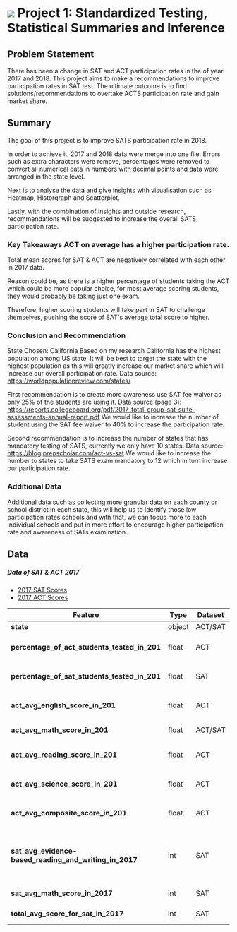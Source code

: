 # ![](https://ga-dash.s3.amazonaws.com/production/assets/logo-9f88ae6c9c3871690e33280fcf557f33.png) Project 1: Standardized Testing, Statistical Summaries and Inference

## Problem Statement
There has been a change in SAT and ACT participation rates in the of year 2017 and 2018. This project aims to make a recommendations to improve participation rates in SAT test. The ultimate outcome is to find solutions/recommendations to overtake ACTS participation rate and gain market share.


## Summary
The goal of this project is to improve SATS participation rate in 2018.

In order to achieve it, 2017 and 2018 data were merge into one file. Errors such as extra characters were remove, percentages were removed to convert all numerical data in numbers with decimal points and data were arranged in the state level.

Next is to analyse the data and give insights with visualisation such as Heatmap, Historgraph and Scatterplot.

Lastly, with the combination of insights and outside research, recommendations will be suggested to increase the overall SATS participation rate.

### Key Takeaways ACT on average has a higher participation rate.
Total mean scores for SAT & ACT are negatively correlated with each other in 2017 data.

Reason could be, as there is a higher percentage of students taking the ACT which could be more popular choice, for most average scoring students, they would probably be taking just one exam.

Therefore, higher scoring students will take part in SAT to challenge themselves, pushing the score of SAT's average total score to higher.


### Conclusion and Recommendation
State Chosen: California
Based on my research California has the highest population among US state. It will be best to target the state with the highest population as this will greatly increase our market share which will increase our overall participation rate.
Data source: https://worldpopulationreview.com/states/

First recommendation is to create more awareness use SAT fee waiver as only 25% of the students are using it.
Data source (page 3): https://reports.collegeboard.org/pdf/2017-total-group-sat-suite-assessments-annual-report.pdf
We would like to increase the number of student using the SAT fee waiver to 40% to increase the participation rate.

Second recommendation is to increase the number of states that has mandatory testing of SATS, currently we only have 10 states.
Data source: https://blog.prepscholar.com/act-vs-sat
We would like to increase the number to states to take SATS exam mandatory to 12 which in turn increase our participation rate.


### Additional Data
Additional data such as collecting more granular data on each county or school district in each state, this will help us to identify those low participation rates schools and with that, we can focus more to each individual schools and put in more effort to encourage higher participation rate and awareness of SATs examination.

## Data

##### Data of SAT & ACT 2017
- [2017 SAT Scores](./data/sat_2017.csv)
- [2017 ACT Scores](./data/act_2017.csv)


|Feature|Type|Dataset|Description|
|---|---|---|---|
|**state**|object|ACT/SAT|location|
|**percentage_of_act_students_tested_in_201**|float|ACT|participation rate for ACT student|
|**percentage_of_sat_students_tested_in_201**|float|SAT|participation rate SAT student|
|**act_avg_english_score_in_201**|float|ACT|average english score|
|**act_avg_math_score_in_201**|float|ACT/SAT|average math score|
|**act_avg_reading_score_in_201**|float|ACT|average reading score|
|**act_avg_science_score_in_201**|float|ACT|average science score|
|**act_avg_composite_score_in_201**|float|ACT|average composite score|
|**sat_avg_evidence-based_reading_and_writing_in_2017**|int|SAT| average evidence based reading and writing score|
|**sat_avg_math_score_in_2017**|int|SAT| average math score|
|**total_avg_score_for_sat_in_2017**|int|SAT|average total score|
